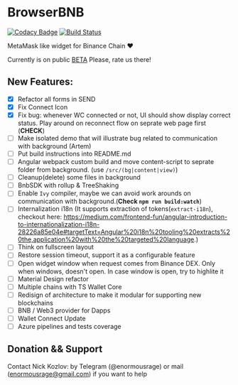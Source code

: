 # BrowserBNB 

[![Codacy Badge](https://api.codacy.com/project/badge/Grade/648aaec139fa4e868397722c1921e470)](https://www.codacy.com/gh/button-tech/BrowserBNB?utm_source=github.com&amp;utm_medium=referral&amp;utm_content=button-tech/BrowserBNB&amp;utm_campaign=Badge_Grade)
[![Build Status](https://travis-ci.org/button-tech/BrowserBNB.svg?branch=master)](https://travis-ci.org/button-tech/BrowserBNB)

MetaMask like widget for Binance Chain ❤️

Currently is on public [BETA](https://chrome.google.com/webstore/detail/bnb-browser/eeflaanifildahldmpahjmgmgippmgne) 
Please, rate us there!

## New Features:
- [x] Refactor all forms in SEND
- [x] Fix Connect Icon 
- [x] Fix bug: whenever WC connected or not, UI should show display  correct status. Play around on reconnect flow on seprate web page first (**CHECK**)
- [ ] Make isolated demo that will illustrate bug related to communication with background (Artem)
- [ ] Put build instructions into README.md
- [ ] Angular webpack custom build and move content-script to seprate folder from background. (use `/src/(bg|content|view)`)
- [ ] Cleanup(delete) some files in background
- [ ] BnbSDK with rollup & TreeShaking
- [ ] Enable `Ivy` compiler, maybe we can avoid work arounds on communication with background.(**Check `npm run build:watch`**)
- [ ] Internalization i18n (It supports extraction of tokens(`extract-i18n`), checkout here: https://medium.com/frontend-fun/angular-introduction-to-internationalization-i18n-28226a85e04e#targetText=Angular%20i18n%20tooling%20extracts%20the,application%20with%20the%20targeted%20language.)
- [ ] Think on fullscreen layout
- [ ] Restore session timeout, support it as a configurable feature
- [ ] Open widget window when request comes from Binance DEX. Only when windows, doesn't open. In case window is open, try to highlite it
- [ ] Material Design refactor
- [ ] Multiple chains with TS Wallet Core
- [ ] Redisign of architecture to make it modular for supporting new blockchains
- [ ] BNB / Web3 provider for Dapps
- [ ] Wallet Connect Update 
- [ ] Azure pipelines and tests coverage 

## Donation && Support

Contact Nick Kozlov: by Telegram (@enormousrage) or mail (enormousrage@gmail.com) if you want to help
